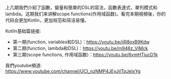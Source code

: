 上几期我們介紹了函數，變量和簡單的DSL的寫法，函數表達式，單列模式和lambda。这期我们来讲解scope functions(作用域函数)。看完本期視頻後，你的代码会更加Kotlin，更加规范和简洁易懂。

Kotlin基础篇链接:

* 第一期(function, variables和DSL)：https://youtu.be/iiR8oxB9Kdw
* 第二期(function, lambda和DSL)：https://youtu.be/m946z_ViMck
* 第三期(scope functions, 作用域函数)：https://youtu.be/6vmHTiucD1k

我們youtube頻道: https://www.youtube.com/channel/UCI_nzNMP4JEyJiITpJeIxYg
